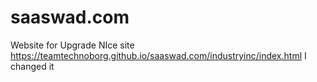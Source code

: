 # saaswad.com
Website for Upgrade NIce site
https://teamtechnoborg.github.io/saaswad.com/industryinc/index.html
I changed it 
